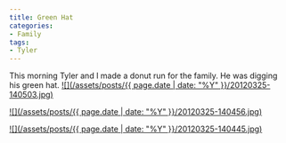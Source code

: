 ```yaml
---
title: Green Hat
categories:
- Family
tags:
- Tyler
---
```


This morning Tyler and I made a donut run for the family. He was digging his green hat.
[![](/assets/posts/{{ page.date | date: "%Y" }}/20120325-140503.jpg)](http://thingelstad.com/s/green-hat/20120325-140503-jpg/img)

[![](/assets/posts/{{ page.date | date: "%Y" }}/20120325-140456.jpg)](http://thingelstad.com/s/green-hat/20120325-140456-jpg/img)

[![](/assets/posts/{{ page.date | date: "%Y" }}/20120325-140445.jpg)](http://thingelstad.com/s/green-hat/20120325-140445-jpg/img)

